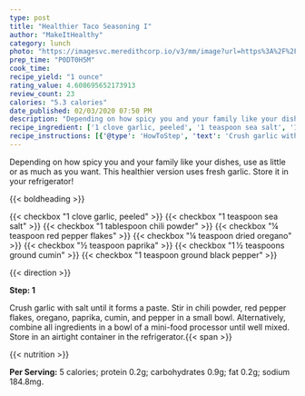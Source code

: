 ```yaml
---
type: post
title: "Healthier Taco Seasoning I"
author: "MakeItHealthy"
category: lunch
photo: "https://imagesvc.meredithcorp.io/v3/mm/image?url=https%3A%2F%2Fimages.media-allrecipes.com%2Fuserphotos%2F922865.jpg"
prep_time: "P0DT0H5M"
cook_time: 
recipe_yield: "1 ounce"
rating_value: 4.608695652173913
review_count: 23
calories: "5.3 calories"
date_published: 02/03/2020 07:50 PM
description: "Depending on how spicy you and your family like your dishes, use as little or as much as you want. This healthier version uses fresh garlic. Store it in your refrigerator!"
recipe_ingredient: ['1 clove garlic, peeled', '1 teaspoon sea salt', '1 tablespoon chili powder', '¼ teaspoon red pepper flakes', '¼ teaspoon dried oregano', '½ teaspoon paprika', '1\u2009½ teaspoons ground cumin', '1 teaspoon ground black pepper']
recipe_instructions: [{'@type': 'HowToStep', 'text': 'Crush garlic with salt until it forms a paste. Stir in chili powder, red pepper flakes, oregano, paprika, cumin, and pepper in a small bowl. Alternatively, combine all ingredients in a bowl of a mini-food processor until well mixed.  Store in an airtight container in the refrigerator.\n'}]
---
```


Depending on how spicy you and your family like your dishes, use as little or as much as you want. This healthier version uses fresh garlic. Store it in your refrigerator! 

{{< boldheading >}}

{{< checkbox "1 clove garlic, peeled" >}}
{{< checkbox "1 teaspoon sea salt" >}}
{{< checkbox "1 tablespoon chili powder" >}}
{{< checkbox "¼ teaspoon red pepper flakes" >}}
{{< checkbox "¼ teaspoon dried oregano" >}}
{{< checkbox "½ teaspoon paprika" >}}
{{< checkbox "1 ½ teaspoons ground cumin" >}}
{{< checkbox "1 teaspoon ground black pepper" >}}


{{< direction >}}

**Step: 1**

Crush garlic with salt until it forms a paste. Stir in chili powder, red pepper flakes, oregano, paprika, cumin, and pepper in a small bowl. Alternatively, combine all ingredients in a bowl of a mini-food processor until well mixed.  Store in an airtight container in the refrigerator.{{< span >}}

{{< nutrition >}}

**Per Serving:** 5 calories; protein 0.2g; carbohydrates 0.9g; fat 0.2g; sodium 184.8mg.